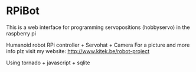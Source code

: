 # RPiBot

This is a web interface for programming servopositions (hobbyservo) in the raspberry pi

Humanoid robot RPi controller + Servohat + Camera 
For a picture and more info plz visit my website:
<a href="url">http://www.kitek.be/robot-project</a>

Using tornado + javascript + sqlite
